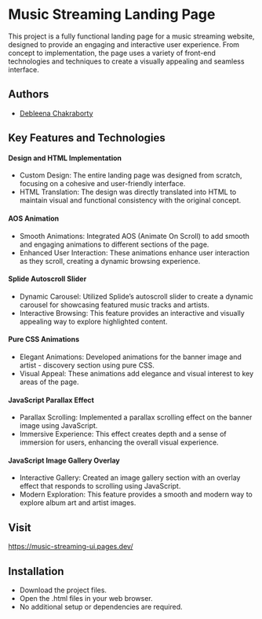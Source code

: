 
# Music Streaming Landing Page

This project is a fully functional landing page for a music streaming website, designed to provide an engaging and interactive user experience. From concept to implementation, the page uses a variety of front-end technologies and techniques to create a visually appealing and seamless interface.


## Authors

- [Debleena Chakraborty](https://github.com/debleena-c)


## Key Features and Technologies

#### Design and HTML Implementation
- Custom Design: The entire landing page was designed from scratch, focusing on a cohesive and user-friendly interface.
- HTML Translation: The design was directly translated into HTML to maintain visual and functional consistency with the original concept.

#### AOS Animation
- Smooth Animations: Integrated AOS (Animate On Scroll) to add smooth and engaging animations to different sections of the page.
- Enhanced User Interaction: These animations enhance user interaction as they scroll, creating a dynamic browsing experience.

#### Splide Autoscroll Slider
- Dynamic Carousel: Utilized Splide’s autoscroll slider to create a dynamic carousel for showcasing featured music tracks and artists.
- Interactive Browsing: This feature provides an interactive and visually appealing way to explore highlighted content.

#### Pure CSS Animations
- Elegant Animations: Developed animations for the banner image and artist - discovery section using pure CSS.
- Visual Appeal: These animations add elegance and visual interest to key areas of the page.

#### JavaScript Parallax Effect
- Parallax Scrolling: Implemented a parallax scrolling effect on the banner image using JavaScript.
- Immersive Experience: This effect creates depth and a sense of immersion for users, enhancing the overall visual experience.

#### JavaScript Image Gallery Overlay
- Interactive Gallery: Created an image gallery section with an overlay effect that responds to scrolling using JavaScript.
- Modern Exploration: This feature provides a smooth and modern way to explore album art and artist images.
## Visit

https://music-streaming-ui.pages.dev/


## Installation

- Download the project files.
- Open the .html files in your web browser.
- No additional setup or dependencies are required.
```
    
